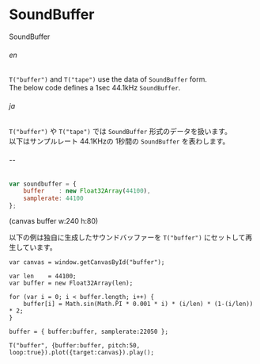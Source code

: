 SoundBuffer
=========
SoundBuffer

###### en ######
`T("buffer")` and `T("tape")` use the data of `SoundBuffer` form.  
The below code defines a 1sec 44.1kHz `SoundBuffer`.
###### ja ######
`T("buffer")` や `T("tape")` では `SoundBuffer` 形式のデータを扱います。  
以下はサンプルレート 44.1KHzの 1秒間の `SoundBuffer` を表わします。
###### -- ######

```js
var soundbuffer = {
    buffer    : new Float32Array(44100),
    samplerate: 44100
};
```

(canvas buffer w:240 h:80)

以下の例は独自に生成したサウンドバッファーを `T("buffer")` にセットして再生しています。

```timbre
var canvas = window.getCanvasById("buffer");

var len    = 44100;
var buffer = new Float32Array(len);

for (var i = 0; i < buffer.length; i++) {
    buffer[i] = Math.sin(Math.PI * 0.001 * i) * (i/len) * (1-(i/len)) * 2;
}

buffer = { buffer:buffer, samplerate:22050 };

T("buffer", {buffer:buffer, pitch:50, loop:true}).plot({target:canvas}).play();
```
